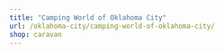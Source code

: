 ```yaml
---
title: "Camping World of Oklahoma City"
url: /oklahoma-city/camping-world-of-oklahoma-city/
shop: caravan
---
```

